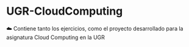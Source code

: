 # UGR-CloudComputing
☁️ Contiene tanto los ejercicios, como el proyecto desarrollado para la asignatura Cloud Computing en la UGR

